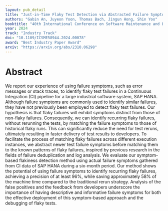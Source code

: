 ```yaml
---
layout: pub_detail
title: "Just-in-Time Flaky Test Detection via Abstracted Failure Symptom Matching"
authors: "Gabin An, Juyeon Yoon, Thomas Bach, Jingun Hong, Shin Yoo"
booktitle: "40th International Conference on Software Maintenance and Evolution (ICSME'24)"
year: 2024
track: "Industry Track"
doi: "10.1109/ICSME58944.2024.00078"
award: "Best Industry Paper Award"
arxiv: "https://arxiv.org/abs/2310.06298"
---
```


# Abstract

We report our experience of using failure symptoms, such as error messages or stack traces, to identify flaky test failures in a Continuous Integration (CI) pipeline for a large industrial software system, SAP HANA. Although failure symptoms are commonly used to identify similar failures, they have not previously been employed to detect flaky test failures. Our hypothesis is that flaky failures will exhibit symptoms distinct from those of non-flaky failures. Consequently, we can identify recurring flaky failures, without rerunning the tests, by matching the failure symptoms to those of historical flaky runs. This can significantly reduce the need for test reruns, ultimately resulting in faster delivery of test results to developers. To facilitate the process of matching flaky failures across different execution instances, we abstract newer test failure symptoms before matching them to the known patterns of flaky failures, inspired by previous research in the fields of failure deduplication and log analysis. We evaluate our symptom-based flakiness detection method using actual failure symptoms gathered from CI data of SAP HANA during a six-month period. Our method shows the potential of using failure symptoms to identify recurring flaky failures, achieving a precision of at least 96%, while saving approximately 58% of the machine time compared to the traditional rerun strategy. Analysis of the false positives and the feedback from developers underscore the importance of having descriptive and informative failure symptoms for both the effective deployment of this symptom-based approach and the debugging of flaky tests.